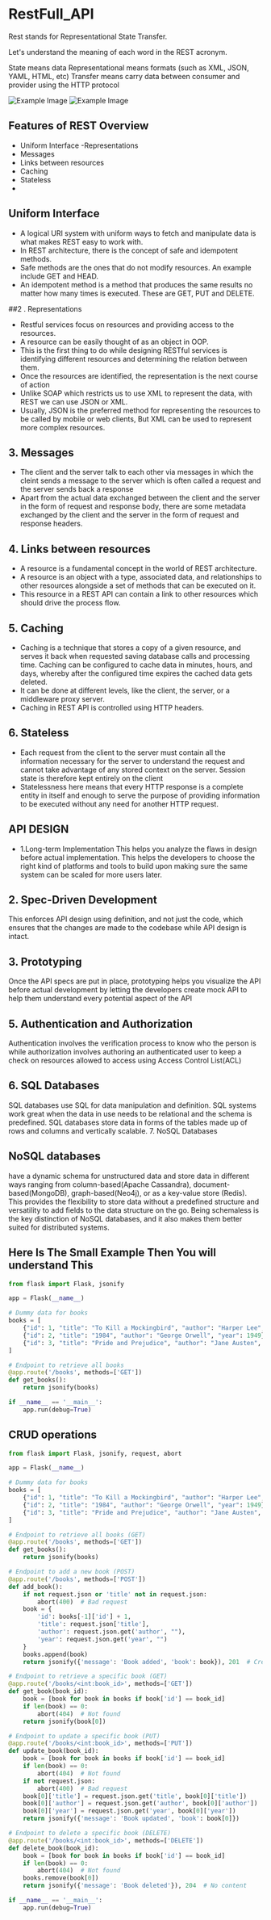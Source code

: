 # RestFull_API
Rest stands for Representational State Transfer.

Let's understand the meaning of each word in the REST acronym.

 State means data
 Representational means formats (such as XML, JSON, YAML, HTML, etc)
 Transfer means carry data between consumer and provider using the HTTP protocol
 
![Example Image](https://github.com/Gurupatil0003/RestFull_API/blob/master/rest-api.png/)
![Example Image](https://github.com/Gurupatil0003/RestFull_API/blob/master/rest-api.png/)


## Features of REST Overview

- Uniform Interface
-Representations
- Messages
- Links between resources
- Caching
- Stateless
- 
## Uniform Interface
- A logical URI system with uniform ways to fetch and manipulate data is what makes REST easy to work with.
- In REST architecture, there is the concept of safe and idempotent methods.
- Safe methods are the ones that do not modify resources. An example include GET and HEAD.
- An idempotent method is a method that produces the same results no matter how many times is executed. These are GET, PUT and DELETE.


##2 . Representations

- Restful services focus on resources and providing access to the resources.
- A resource can be easily thought of as an object in OOP.
- This is the first thing to do while designing RESTful services is identifying different resources and determining the relation between them.
- Once the resources are identified, the representation is the next course of action
- Unlike SOAP which restricts us to use XML to represent the data, with REST we can use JSON or XML.
- Usually, JSON is the preferred method for representing the resources to be called by mobile or web clients, But XML can be used to represent more complex resources.


## 3. Messages

- The client and the server talk to each other via messages in which the cleint sends a message to the server which is often called a request and the server sends back a response
- Apart from the actual data exchanged between the client and the server in the form of request and response body, there are some metadata exchanged by the client and the server in the form of request and response headers.


## 4. Links between resources

- A resource is a fundamental concept in the world of REST architecture.
- A resource is an object with a type, associated data, and relationships to other resources alongside a set of methods that can be executed on it.
- This resource in a REST API can contain a link to other resources which should drive the process flow.


## 5. Caching

- Caching is a technique that stores a copy of a given resource, and serves it back when requested saving database calls and processing time. Caching can be configured to cache data in minutes, hours, and days, whereby after the configured time expires the cached data gets deleted.
- It can be done at different levels, like the client, the server, or a middleware proxy server.
- Caching in REST API is controlled using HTTP headers.
## 6. Stateless

- Each request from the client to the server must contain all the information necessary for the server to understand the request and cannot take advantage of any stored context on the server.
Session state is therefore kept entirely on the client
- Statelessness here means that every HTTP response is a complete entity in itself and enough to serve the purpose of providing information to be executed without any need for another HTTP request.


## API DESIGN

- 1.Long-term Implementation
This helps you analyze the flaws in design before actual implementation.
This helps the developers to choose the right kind of platforms and tools to build upon making sure the same system can be scaled for more users later.

## 2. Spec-Driven Development

This enforces API design using definition, and not just the code, which ensures that the changes are made to the codebase while API design is intact.

## 3. Prototyping

Once the API specs are put in place, prototyping helps you visualize the API before actual development by letting the developers create mock API to help them understand every potential aspect of the API
## 5. Authentication and Authorization

Authentication involves the verification process to know who the person is while authorization involves authoring an authenticated user to keep a check on resources allowed to access using Access Control List(ACL)
## 6. SQL Databases

SQL databases use SQL for data manipulation and definition.
SQL systems work great when the data in use needs to be relational and the schema is predefined.
SQL databases store data in forms of the tables made up of rows and columns and vertically scalable.
7. NoSQL Databases

## NoSQL databases

have a dynamic schema for unstructured data and store data in different ways ranging from column-based(Apache Cassandra), document-based(MongoDB), graph-based(Neo4j), or as a key-value store (Redis).
This provides the flexibility to store data without a predefined structure and versatility to add fields to the data structure on the go.
Being schemaless is the key distinction of NoSQL databases, and it also makes them better suited for distributed systems.


## Here Is The Small Example Then You will understand This
```python
from flask import Flask, jsonify

app = Flask(__name__)

# Dummy data for books
books = [
    {"id": 1, "title": "To Kill a Mockingbird", "author": "Harper Lee", "year": 1960},
    {"id": 2, "title": "1984", "author": "George Orwell", "year": 1949},
    {"id": 3, "title": "Pride and Prejudice", "author": "Jane Austen", "year": 1813}
]

# Endpoint to retrieve all books
@app.route('/books', methods=['GET'])
def get_books():
    return jsonify(books)

if __name__ == '__main__':
    app.run(debug=True)
```


## CRUD operations
```python
from flask import Flask, jsonify, request, abort

app = Flask(__name__)

# Dummy data for books
books = [
    {"id": 1, "title": "To Kill a Mockingbird", "author": "Harper Lee", "year": 1960},
    {"id": 2, "title": "1984", "author": "George Orwell", "year": 1949},
    {"id": 3, "title": "Pride and Prejudice", "author": "Jane Austen", "year": 1813}
]

# Endpoint to retrieve all books (GET)
@app.route('/books', methods=['GET'])
def get_books():
    return jsonify(books)

# Endpoint to add a new book (POST)
@app.route('/books', methods=['POST'])
def add_book():
    if not request.json or 'title' not in request.json:
        abort(400)  # Bad request
    book = {
        'id': books[-1]['id'] + 1,
        'title': request.json['title'],
        'author': request.json.get('author', ""),
        'year': request.json.get('year', "")
    }
    books.append(book)
    return jsonify({'message': 'Book added', 'book': book}), 201  # Created

# Endpoint to retrieve a specific book (GET)
@app.route('/books/<int:book_id>', methods=['GET'])
def get_book(book_id):
    book = [book for book in books if book['id'] == book_id]
    if len(book) == 0:
        abort(404)  # Not found
    return jsonify(book[0])

# Endpoint to update a specific book (PUT)
@app.route('/books/<int:book_id>', methods=['PUT'])
def update_book(book_id):
    book = [book for book in books if book['id'] == book_id]
    if len(book) == 0:
        abort(404)  # Not found
    if not request.json:
        abort(400)  # Bad request
    book[0]['title'] = request.json.get('title', book[0]['title'])
    book[0]['author'] = request.json.get('author', book[0]['author'])
    book[0]['year'] = request.json.get('year', book[0]['year'])
    return jsonify({'message': 'Book updated', 'book': book[0]})

# Endpoint to delete a specific book (DELETE)
@app.route('/books/<int:book_id>', methods=['DELETE'])
def delete_book(book_id):
    book = [book for book in books if book['id'] == book_id]
    if len(book) == 0:
        abort(404)  # Not found
    books.remove(book[0])
    return jsonify({'message': 'Book deleted'}), 204  # No content

if __name__ == '__main__':
    app.run(debug=True)
```
